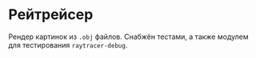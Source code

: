 # Рейтрейсер

Рендер картинок из `.obj` файлов. Снабжён тестами, а также модулем для тестирования `raytracer-debug`. 